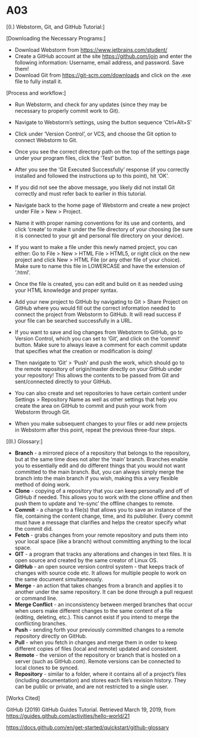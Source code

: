 # A03

[(I.) Webstorm, Git, and GitHub Tutorial:]

[Downloading the Necessary Programs:]
- Download Webstorm from https://www.jetbrains.com/student/
- Create a GitHub account at the site https://github.com/join and enter the following information: Username, email address, and password. Save them!
- Download Git from https://git-scm.com/downloads and click on the .exe file to fully install it.

[Process and workflow:]
- Run Webstorm, and check for any updates (since they may be necessary to properly commit work to Git).
- Navigate to Webstorm’s settings, using the button sequence ‘Ctrl+Alt+S’ 
- Click under ‘Version Control’, or VCS, and choose the Git option to connect Webstorm to Git. 
- Once you see the correct directory path on the top of the settings page under your program files, click the ‘Test’ button. 
- After you see the ‘Git Executed Successfully’ response (if you correctly installed and followed the instructions up to this point), hit ‘OK’. 
- If you did not see the above message, you likely did not install Git correctly and must refer back to earlier in this tutorial. 
- Navigate back to the home page of Webstorm and create a new project under File > New > Project.
- Name it with proper naming conventions for its use and contents, and click ‘create’ to make it under the file directory of your choosing (be sure it is connected to your git and personal file directory on your device). 
- If you want to make a file under this newly named project, you can either: Go to File > New > HTML File > HTML5, or right click on the new project and click New > HTML File (or any other file of your choice). Make sure to name this file in LOWERCASE and have the extension of ‘.html’.
- Once the file is created, you can edit and build on it as needed using your HTML knowledge and proper syntax.
- Add your new project to GitHub by navigating to Git > Share Project on GitHub where you would fill out the correct information needed to connect the project from Webstorm to GitHub. It will read success if your file can be searched successfully in a URL. 

- If you want to save and log changes from Webstorm to GitHub, go to Version Control, which you can set to ‘Git’, and click on the ‘commit’ button. Make sure to always leave a comment for each commit update that specifies what the creation or modification is doing!
- Then navigate to ‘Git’ > ‘Push’ and push the work, which should go to the remote repository of origin/master directly on your GitHub under your repository! This allows the contents to be passed from Git and sent/connected directly to your GitHub.
- You can also create and set repositories to have certain content under Settings > Repository Name as well as other settings that help you create the area on GitHub to commit and push your work from Webstorm through Git.  
- When you make subsequent changes to your files or add new projects in Webstorm after this point, repeat the previous three-four steps. 

[(II.) Glossary:]

- **Branch** - a mirrored piece of a repository that belongs to the repository, but at the same time does not alter the ‘main’ branch. Branches enable you to essentially edit and do different things that you would not want committed to the main branch. But, you can always simply merge the branch into the main branch if you wish, making this a very flexible method of doing work. 
- **Clone** - copying of a repository that you can keep personally and off of GitHub if needed. This allows you to work with the clone offline and then push them to update and ‘re-sync’ the offline changes to remote. 
- **Commit** - a change to a file(s) that allows you to save an instance of the file, containing the content change, time, and its publisher. Every commit must have a message that clarifies and helps the creator specify what the commit did. 
- **Fetch** - grabs changes from your remote repository and puts them into your local space (like a branch) without committing anything to the local space.
- **GIT** - a program that tracks any alterations and changes in text files. It is open source and created by the same creator of Linux OS. 
- **GitHub** - an open source version control system - that keeps track of changes with source code etc. It allows for multiple people to work on the same document simultaneously.
- **Merge** - an action that takes changes from a branch and applies it to another under the same repository. It can be done through a pull request or command line.
- **Merge Conflict** - an inconsistency between merged branches that occur when users make different changes to the same content of a file (editing, deleting, etc.). This cannot exist if you intend to merge the conflicting branches. 
- **Push** - sending forth your previously committed changes to a remote repository directly on GitHub.
- **Pull** - when you fetch in changes and merge them in order to keep different copies of files (local and remote) updated and consistent. 
- **Remote** - the version of the repository or branch that is hosted on a server (such as GitHub.com). Remote versions can be connected to local clones to be synced.
- **Repository** - similar to a folder, where it contains all of a project’s files (including documentation) and stores each file’s revision history. They can be public or private, and are not restricted to a single user. 


[Works Cited]

GitHub (2019) GitHub Guides Tutorial. Retrieved  March 19, 2019, from 
     https://guides.github.com/activities/hello-world/21


https://docs.github.com/en/get-started/quickstart/github-glossary
